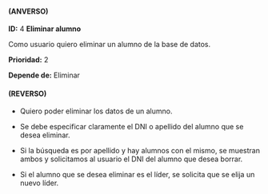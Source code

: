 #### (ANVERSO)
**ID:** 4 **Eliminar alumno**

Como usuario quiero eliminar un alumno de la base de datos.

**Prioridad:** 2

**Depende de:** Eliminar

#### (REVERSO)
* Quiero poder eliminar los datos de un alumno.

* Se debe especificar claramente el DNI o apellido del alumno que se desea eliminar.

* Si la búsqueda es por apellido y hay alumnos con el mismo, se muestran ambos y solicitamos al usuario el DNI del alumno que desea borrar.

* Si el alumno que se desea eliminar es el líder, se solicita que se elija un nuevo líder.

